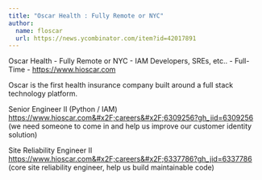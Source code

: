 ```yaml
---
title: "Oscar Health : Fully Remote or NYC"
author:
  name: floscar
  url: https://news.ycombinator.com/item?id=42017891
---
```

Oscar Health - Fully Remote or NYC - IAM Developers, SREs, etc.. - Full-Time - <a href="https:&#x2F;&#x2F;www.hioscar.com" rel="nofollow">https:&#x2F;&#x2F;www.hioscar.com</a>

Oscar is the first health insurance company built around a full stack technology platform.

Senior Engineer II (Python &#x2F; IAM) <a href="https:&#x2F;&#x2F;www.hioscar.com&#x2F;careers&#x2F;6309256?gh_jid=6309256" rel="nofollow">https:&#x2F;&#x2F;www.hioscar.com&#x2F;careers&#x2F;6309256?gh_jid=6309256</a> (we need someone to come in and help us improve our customer identity solution)

Site Reliability Engineer II <a href="https:&#x2F;&#x2F;www.hioscar.com&#x2F;careers&#x2F;6337786?gh_jid=6337786" rel="nofollow">https:&#x2F;&#x2F;www.hioscar.com&#x2F;careers&#x2F;6337786?gh_jid=6337786</a> (core site reliability engineer, help us build maintainable code)
<JobApplication />
